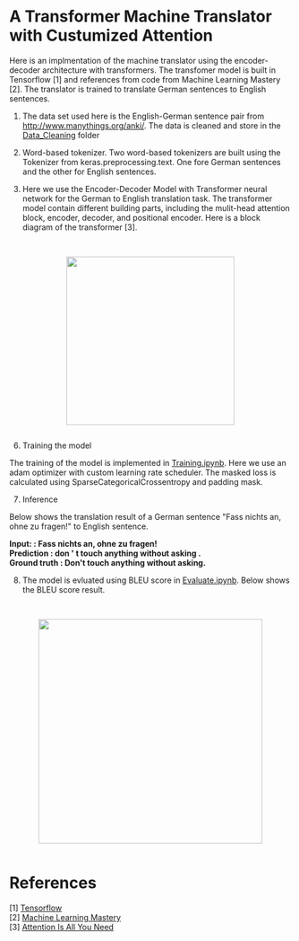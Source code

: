 # A Transformer Machine Translator with Custumized Attention

Here is an implmentation of the machine translator using the encoder-decoder architecture with transformers. The transfomer model is built in Tensorflow [1] and references from code from Machine Learning Mastery [2]. The translator is trained to translate German sentences to English sentences. <br/>


1. The data set used here is the English-German sentence pair from http://www.manythings.org/anki/. The data is cleaned and store in the [Data_Cleaning]() folder

2. Word-based tokenizer. Two word-based tokenizers are built using the Tokenizer from keras.preprocessing.text. One fore German sentences and the other for English sentences. 

3. Here we use the Encoder-Decoder Model with Transformer neural network for the German to English translation task. The transformer model contain different building parts, including the mulit-head attention block, encoder, decoder, and positional encoder. Here is a block diagram of the transformer [3]. 

<pre><p align="center">
<img src="https://github.com/zzc01/Transformer/assets/86133411/b05f651e-2c70-4d2c-a164-be27b1f89e3b"  width="300" >
</p></pre>

6. Training the model 

The training of the model is implemented in [Training.ipynb](/Translator_Transformer_Mastery/Training.ipynb). Here we use an adam optimizer with custom learning rate scheduler. The masked loss is calculated using SparseCategoricalCrossentropy and padding mask.  

7. Inference

Below shows the translation result of a German sentence "Fass nichts an, ohne zu fragen!" to English sentence. </br>

**Input:         : Fass nichts an, ohne zu fragen!</br>**
**Prediction     : don ' t touch anything without asking .</br>**
**Ground truth   : Don't touch anything without asking.</br>**

8. The model is evluated using BLEU score in [Evaluate.ipynb](/Translator_Transformer_Mastery/Evaluate.ipynb). Below shows the BLEU score result. 

<pre><p align="center">
<img src="https://github.com/zzc01/Transformer/assets/86133411/4d29b61e-4753-498c-939b-694859b67b5c"  width="400" >
</p></pre>



# References 
[1] [Tensorflow](https://www.tensorflow.org/) <br/>
[2] [Machine Learning Mastery](https://machinelearningmastery.com/) <br/> 
[3] [Attention Is All You Need](https://arxiv.org/pdf/1706.03762.pdf)<br/>

